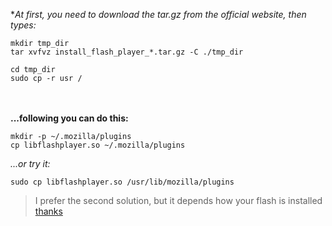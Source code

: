 **At first, you need to download the *tar.gz from the official website, then types:**
```
mkdir tmp_dir
tar xvfvz install_flash_player_*.tar.gz -C ./tmp_dir
```
```
cd tmp_dir
sudo cp -r usr /
```
<br><br>
**...following you can do this:**

```
mkdir -p ~/.mozilla/plugins
cp libflashplayer.so ~/.mozilla/plugins
```
*...or try it:*
```
sudo cp libflashplayer.so /usr/lib/mozilla/plugins
```
> I prefer the second solution, but it depends how your flash is installed
> [thanks](http://xmodulo.com/how-to-install-adobe-flash-player-on-linux.html)
